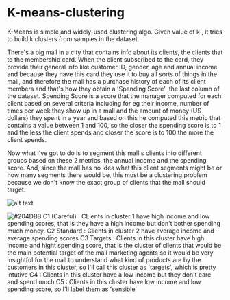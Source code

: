 # K-means-clustering
K-Means is simple and widely-used clustering algo. Given value of k , it tries to build k clusters from samples in the dataset.

There's a big mall in a city that contains info about its clients, the clients that to the membership card. When the client subscribed to the card, they provide their general info like customer ID, gender, age and annual income and because they have this card they use it to buy all sorts of things in the mall, and therefore the mall has a purchase history of each of its client members and that's how they obtain a 'Spending Score' ,the last column of the dataset. Spending Score is a score that the manager computed for each client based on several criteria including for eg their income, number of times per week they show up in a mall and the amount of money (US dollars) they spent in a year and based on this he computed this metric that contains a value between 1 and 100, so the closer the spending score is to 1 and the less the client spends and closer the score is to 100 the more the client spends. 

Now what I've got to do is to segment this mall's clients into different groups based on these 2 metrics, the annual income and the spending score. And, since the mall has no idea what this client segments might be or how many segments there would be, this must be a clustering problem because we don't know the exact group of clients that the mall should target.

![alt text](https://i.imgur.com/nuZnCgW.png)

![#204DBB](https://placehold.it/15/204DBB/000000?text=+) C1 (Careful) : CLients in cluster 1 have high income and low spending scores, that is they have a high income but don't bother spending much money.
C2 Standard : Clients in cluster 2 have average income and average spending scores
C3 Targets : Clients in this cluster have high income and hight spending score, that is the
cluster of clients that would be the main potential target of the mall marketing 
agents so it would be very insightful for the mall to understand what kind of products
are by the customers in this cluster, so I'll call this cluster as 'targets', which is
pretty intutive
C4 : Clients in this cluster have a low income but they don't care and spend much 
C5 : Clients in this cluster have low income and low spending score, so I'll label
them as 'sensible'
